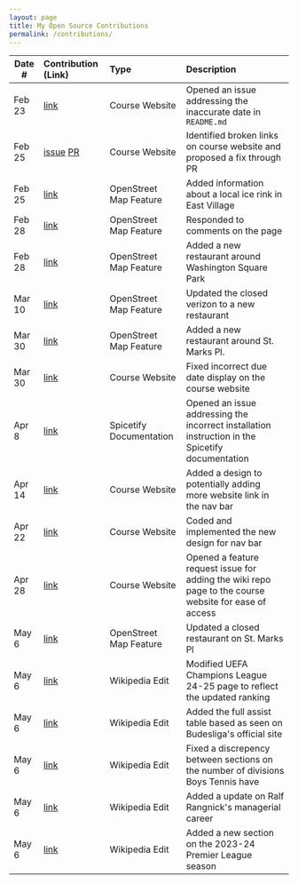 ```yaml
---
layout: page
title: My Open Source Contributions
permalink: /contributions/
---
```


<!--
Type of the contribution should be "Wikipedia edit", "OpenStreet Map feature", "Documentation", "Course website", "Blog",
"Browser Add-on", etc.

The description should include a brief summary of what you did.

The link should bring us to a public page that shows your contribution. 

Replace the first row with your own contribution. 

-->





| Date #       | Contribution (Link)  | Type  | Description |
|---|:---|:---|:---|
| Feb 23   | [link](https://github.com/joannakl/ossd/issues/93)  | Course Website    |   Opened an issue addressing the inaccurate date in `README.md`  |
| Feb 25   |   [issue](https://www.openstreetmap.org/changeset/147912227) [PR](https://www.openstreetmap.org/changeset/147912227)   |  Course Website   |  Identified broken links on course website and proposed a fix through PR    |
| Feb 25   | [link](https://www.openstreetmap.org/changeset/147912227)    |  OpenStreet Map Feature  |   Added information about a local ice rink in East Village   |
| Feb 28   | [link](https://www.openstreetmap.org/changeset/147912227)    |  OpenStreet Map Feature  |   Responded to comments on the page   |
| Feb 28 | [link](https://www.openstreetmap.org/changeset/148033780) | OpenStreet Map Feature | Added a new restaurant around Washington Square Park |
| Mar 10 | [link](https://www.openstreetmap.org/changeset/148480760) | OpenStreet Map Feature | Updated the closed verizon to a new restaurant |
| Mar 30 | [link](https://www.openstreetmap.org/changeset/149373422) | OpenStreet Map Feature | Added a new restaurant around St. Marks Pl. |
| Mar 30 | [link](https://github.com/joannakl/ossd/pull/108) | Course Website | Fixed incorrect due date display on the course website |
| Apr 8 | [link](https://github.com/spicetify/spicetify-docs/issues/132) | Spicetify Documentation | Opened an issue addressing the incorrect installation instruction in the Spicetify documentation |
| Apr 14 | [link](https://github.com/joannakl/ossd/issues/69) | Course Website | Added a design to potentially adding more website link in the nav bar |
| Apr 22 | [link](https://github.com/joannakl/ossd/pull/119) | Course Website | Coded and implemented the new design for nav bar |
| Apr 28 | [link](https://github.com/joannakl/ossd/issues/125) |  Course Website | Opened a feature request issue for adding the wiki repo page to the course website for ease of access |
| May 6 | [link](https://www.openstreetmap.org/changeset/150976352) | OpenStreet Map Feature | Updated a closed restaurant on St. Marks Pl |
| May 6 | [link](https://en.wikipedia.org/w/index.php?title=2024%E2%80%9325_UEFA_Champions_League&diff=prev&oldid=1222565600) | Wikipedia Edit | Modified UEFA Champions League 24-25 page to reflect the updated ranking |
| May 6 | [link](https://en.wikipedia.org/w/index.php?title=2023%E2%80%9324_Bundesliga&diff=1222611850&oldid=1222538927) | Wikipedia Edit | Added the full assist table based as seen on Budesliga's official site |
| May 6 | [link](https://en.wikipedia.org/w/index.php?title=CIF_Southern_Section&diff=prev&oldid=1222613286) | Wikipedia Edit | Fixed a discrepency between sections on the number of divisions Boys Tennis have|
| May 6 | [link](https://en.wikipedia.org/w/index.php?title=Ralf_Rangnick&diff=prev&oldid=1222616959) | Wikipedia Edit | Added a update on Ralf Rangnick's managerial career |
| May 6 | [link](https://en.wikipedia.org/w/index.php?title=2023%E2%80%9324_Premier_League&diff=prev&oldid=1222623527) | Wikipedia Edit | Added a new section on the 2023-24 Premier League season |
